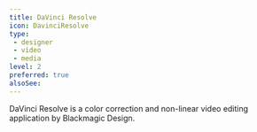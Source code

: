 ```yaml
---
title: DaVinci Resolve
icon: DavinciResolve
type:
 - designer
 - video
 - media
level: 2
preferred: true
alsoSee:
---
```


DaVinci Resolve is a color correction and non-linear video
editing application by Blackmagic Design.

